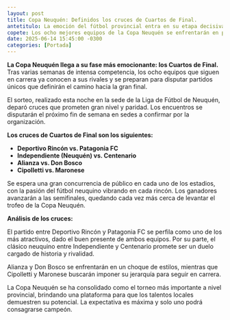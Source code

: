 ```yaml
---
layout: post
title: Copa Neuquén: Definidos los cruces de Cuartos de Final.
antetitulo: La emoción del fútbol provincial entra en su etapa decisiva.
copete: Los ocho mejores equipos de la Copa Neuquén se enfrentarán en partidos únicos, con favoritos y sorpresas buscando el título provincial.
date: 2025-06-14 15:45:00 -0300 
categories: [Portada]
---
```


**La Copa Neuquén llega a su fase más emocionante: los Cuartos de Final.** Tras varias semanas de intensa competencia, los ocho equipos que siguen en carrera ya conocen a sus rivales y se preparan para disputar partidos únicos que definirán el camino hacia la gran final.

El sorteo, realizado esta noche en la sede de la Liga de Fútbol de Neuquén, deparó cruces que prometen gran nivel y paridad. Los encuentros se disputarán el próximo fin de semana en sedes a confirmar por la organización.

**Los cruces de Cuartos de Final son los siguientes:**

* **Deportivo Rincón vs. Patagonia FC**
* **Independiente (Neuquén) vs. Centenario**
* **Alianza vs. Don Bosco**
* **Cipolletti vs. Maronese**

Se espera una gran concurrencia de público en cada uno de los estadios, con la pasión del fútbol neuquino vibrando en cada rincón. Los ganadores avanzarán a las semifinales, quedando cada vez más cerca de levantar el trofeo de la Copa Neuquén.

**Análisis de los cruces:**

El partido entre Deportivo Rincón y Patagonia FC se perfila como uno de los más atractivos, dado el buen presente de ambos equipos. Por su parte, el clásico neuquino entre Independiente y Centenario promete ser un duelo cargado de historia y rivalidad.

Alianza y Don Bosco se enfrentarán en un choque de estilos, mientras que Cipolletti y Maronese buscarán imponer su jerarquía para seguir en carrera.

La Copa Neuquén se ha consolidado como el torneo más importante a nivel provincial, brindando una plataforma para que los talentos locales demuestren su potencial. La expectativa es máxima y solo uno podrá consagrarse campeón.